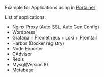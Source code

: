 Example for Applications using in [Portainer](https://www.portainer.io/)

List of applications:
- Nginx Proxy (Auto SSL, Auto Gen Config)
- Wordpress 
- Grafana + Prometheus + Loki + Promtail
- Harbor (Docker registry)
- Node Exporter
- CAdvisor
- Redis
- Mysql(Version 8)
- Metabase
